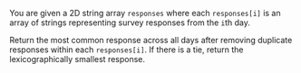 You are given a 2D string array `responses` where each `responses[i]` is an array of strings representing survey responses from the `i`th day.

Return the most common response across all days after removing duplicate responses within each `responses[i]`. If there is a tie, return the lexicographically smallest response.